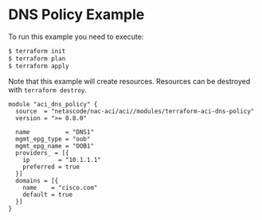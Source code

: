 <!-- BEGIN_TF_DOCS -->
# DNS Policy Example

To run this example you need to execute:

```bash
$ terraform init
$ terraform plan
$ terraform apply
```

Note that this example will create resources. Resources can be destroyed with `terraform destroy`.

```hcl
module "aci_dns_policy" {
  source  = "netascode/nac-aci/aci//modules/terraform-aci-dns-policy"
  version = ">= 0.8.0"

  name          = "DNS1"
  mgmt_epg_type = "oob"
  mgmt_epg_name = "OOB1"
  providers_ = [{
    ip        = "10.1.1.1"
    preferred = true
  }]
  domains = [{
    name    = "cisco.com"
    default = true
  }]
}
```
<!-- END_TF_DOCS -->
